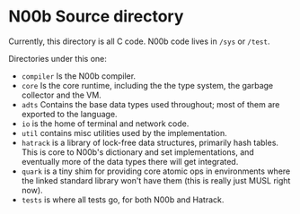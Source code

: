 # N00b Source directory

Currently, this directory is all C code. N00b code lives in `/sys` or
`/test`.

Directories under this one:

- `compiler` Is the N00b compiler.
- `core` Is the core runtime, including the the type system,
   the garbage collector and the VM.
- `adts` Contains the base data types used throughout; most of them
  are exported to the language.
- `io` is the home of terminal and network code.
- `util` contains misc utilities used by the implementation.
- `hatrack` is a library of lock-free data structures, primarily hash
   tables. This is core to N00b's dictionary and set implementations,
   and eventually more of the data types there will get integrated.
- `quark` is a tiny shim for providing core atomic ops in environments
   where the linked standard library won't have them (this is really
   just MUSL right now).
- `tests` is where all tests go, for both N00b and Hatrack.
